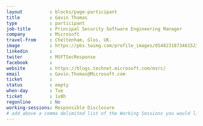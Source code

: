 ```yaml
---
layout          : blocks/page-participant
title           : Gavin Thomas
type            : participant
job-title       : Principal Security Software Engineering Manager
company         : Microsoft
travel-from     : Cheltenham, Glos, UK.
image           : https://pbs.twimg.com/profile_images/854023187348152320/bIf80FIE_400x400.jpg
linkedin        : 
twiter          : MSFTSecResponse
facebook        :
website         : https://blogs.technet.microsoft.com/msrc/
email           : Gavin.Thomas@Microsoft.com
ticket          :
status          : empty
when-day        : Tue
ticket          : 1x8h
regonline       : No
working-sessions: Responsible Disclosure
# add above a comma delimited list of the Working Sessions you would like to attend (use the session's title)
---
```

